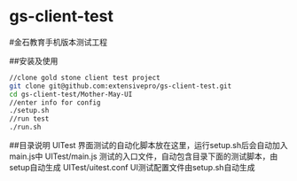 gs-client-test
==============

#金石教育手机版本测试工程

##安装及使用
```bash
//clone gold stone client test project
git clone git@github.com:extensivepro/gs-client-test.git
cd gs-client-test/Mother-May-UI
//enter info for config
./setup.sh
//run test
./run.sh
```

##目录说明
UITest	界面测试的自动化脚本放在这里，运行setup.sh后会自动加入main.js中
UITest/main.js	测试的入口文件，自动包含目录下面的测试脚本，由setup自动生成
UITest/uitest.conf	UI测试配置文件由setup.sh自动生成
